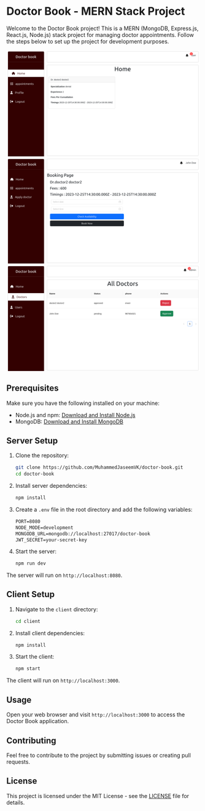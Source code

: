 # Doctor Book - MERN Stack Project

Welcome to the Doctor Book project! This is a MERN (MongoDB, Express.js, React.js, Node.js) stack project for managing doctor appointments. Follow the steps below to set up the project for development purposes.

![Home Page](screenshots/home.png)
![Booking Page](screenshots/bookslot.png)
![Admin panel - doctors Page](screenshots/dotor-list.png)


## Prerequisites
Make sure you have the following installed on your machine:
- Node.js and npm: [Download and Install Node.js](https://nodejs.org/)
- MongoDB: [Download and Install MongoDB](https://www.mongodb.com/try/download/community)

## Server Setup

1. Clone the repository:
   ```bash
   git clone https://github.com/MuhammedJaseemVK/doctor-book.git
   cd doctor-book
   ```

2. Install server dependencies:
   ```bash
   npm install
   ```

3. Create a `.env` file in the root directory and add the following variables:
   ```env
   PORT=8080
   NODE_MODE=development
   MONGODB_URL=mongodb://localhost:27017/doctor-book
   JWT_SECRET=your-secret-key
   ```

4. Start the server:
   ```bash
   npm run dev
   ```

The server will run on `http://localhost:8080`.

## Client Setup

1. Navigate to the `client` directory:
   ```bash
   cd client
   ```

2. Install client dependencies:
   ```bash
   npm install
   ```

3. Start the client:
   ```bash
   npm start
   ```

The client will run on `http://localhost:3000`.

## Usage

Open your web browser and visit `http://localhost:3000` to access the Doctor Book application.

## Contributing

Feel free to contribute to the project by submitting issues or creating pull requests.

## License

This project is licensed under the MIT License - see the [LICENSE](LICENSE) file for details.